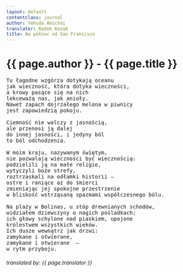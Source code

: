 ```yaml
---
layout: default
contentclass: journal
author: Yehuda Amichai
translator: Radek Kozak
title: Na północ od San Francisco
---
```


<h1 class="poem-title">{{ page.author }} - {{ page.title }}</h1>

<pre class="poem">
Tu łagodne wzgórza dotykają oceanu
jak wieczność, która dotyka wieczności,
a krowy pasące się na nich
lekceważą nas, jak anioły.
Nawet zapach dojrzałego melona w piwnicy
jest zapowiedzią pokoju.

Ciemność nie walczy z jasnością,
ale przenosi ją dalej
do innej jasności, i jedyny ból
to ból odchodzenia.

W moim kraju, nazywanym świętym,
nie pozwalają wieczności być wiecznością:
podzielili ją na małe religie,
wytyczyli boże strefy,
roztrzaskali na odłamki historii —
ostre i raniące aż do śmierci
zmieniając jej spokojne przestrzenie
w bliskość wstrząsaną spazmami współczesnego bólu.

Na plaży w Bolinas, u stóp drewnianych schodów,
widziałem dziewczyny o nagich pośladkach;
ich głowy schylone nad piaskiem, upojone
królestwem wszystkich wieków.
Ich dusze wewnątrz jak drzwi:
zamykane i otwierane,
zamykane i otwierane  —
w rytm przyboju.
</pre>
<h6 class="poem">translated by: {{ page.translator }}</h6>
